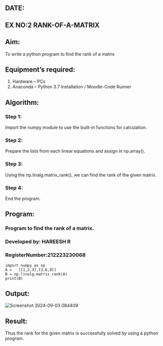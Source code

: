 ## DATE:
## EX NO:2 RANK-OF-A-MATRIX
## Aim:
To write a python program to find the rank of a matrix
## Equipment’s required:
1. 	Hardware – PCs
2. 	Anaconda – Python 3.7 Installation / Moodle-Code Runner
## Algorithm:
### Step 1: 
 Import the numpy module to use the built-in functions for calculation.
### Step 2: 
Prepare the lists from each linear equations and assign in np.array().
### Step 3: 
Using the np.linalg.matrix_rank(), we can find the rank of the given matrix.
### Step 4: 
End the program.
## Program:
### Program to find the rank of a matrix.
### Developed by: HAREESH R
### RegisterNumber:212223230068

```
import numpy as np
A =   [[1,2,3],[3,6,9]]
B = np.linalg.matrix_rank(A)
print(B)
```

## Output:

![Screenshot 2024-09-03 084409](https://github.com/user-attachments/assets/bf623cfe-e8b5-4ce3-a7b5-f0ec76c439ec)

## Result:
Thus the rank for the given matrix is successfully solved by  using a python program.

